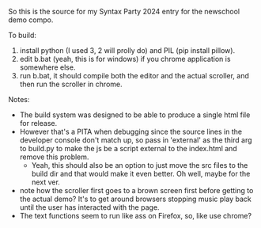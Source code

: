 So this is the source for my Syntax Party 2024 entry for the newschool demo compo.

To build:
1) install python (I used 3, 2 will prolly do) and PIL (pip install pillow).
2) edit b.bat (yeah, this is for windows) if you chrome application is somewhere else.
3) run b.bat, it should compile both the editor and the actual scroller, and then run the scroller in chrome.

Notes: 
- The build system was designed to be able to produce a single html file for release. 
- However that's a PITA when debugging since the source lines in the developer console don't match up, so pass in 'external' as the third arg to build.py to make the js be a script external to the index.html and remove this problem.
    - Yeah, this should also be an option to just move the src files to the build dir and that would make it even better. Oh well, maybe for the next ver.
- note how the scroller first goes to a brown screen first before getting to the actual demo? It's to get around browsers stopping music play back until the user has interacted with the page.
- The text functions seem to run like ass on Firefox, so, like use chrome?